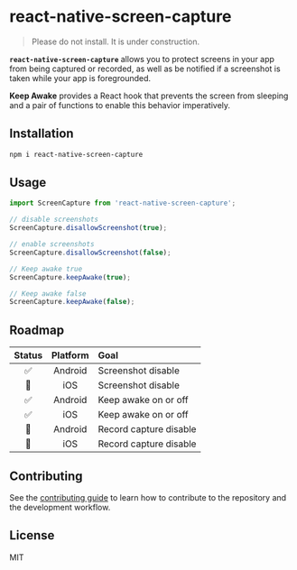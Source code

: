 # react-native-screen-capture

> Please do not install. It is under construction.

**`react-native-screen-capture`** allows you to protect screens in your app from being captured or recorded, as well as be notified if a screenshot is taken while your app is foregrounded.

**Keep Awake** provides a React hook that prevents the screen from sleeping and a pair of functions to enable this behavior imperatively.

## Installation

```sh
npm i react-native-screen-capture
```

## Usage

```js
import ScreenCapture from 'react-native-screen-capture';

// disable screenshots
ScreenCapture.disallowScreenshot(true);

// enable screenshots
ScreenCapture.disallowScreenshot(false);

// Keep awake true
ScreenCapture.keepAwake(true);

// Keep awake false
ScreenCapture.keepAwake(false);
```

## Roadmap

|   Status   | Platform | Goal                   |
| :--------: | :------: | :--------------------- |
|     ✅     | Android  | Screenshot disable     |
|     🚧     | iOS      | Screenshot disable     |
|     ✅     | Android  | Keep awake on or off  |
|     ✅     | iOS      | Keep awake on or off  |
|     🚧     | Android  | Record capture disable |
|     🚧     | iOS      | Record capture disable |

## Contributing

See the [contributing guide](CONTRIBUTING.md) to learn how to contribute to the repository and the development workflow.

## License

MIT
